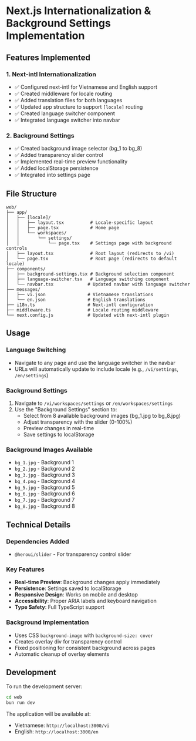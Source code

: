 # Next.js Internationalization & Background Settings Implementation

## Features Implemented

### 1. Next-intl Internationalization

- ✅ Configured next-intl for Vietnamese and English support
- ✅ Created middleware for locale routing
- ✅ Added translation files for both languages
- ✅ Updated app structure to support `[locale]` routing
- ✅ Created language switcher component
- ✅ Integrated language switcher into navbar

### 2. Background Settings

- ✅ Created background image selector (bg_1 to bg_8)
- ✅ Added transparency slider control
- ✅ Implemented real-time preview functionality
- ✅ Added localStorage persistence
- ✅ Integrated into settings page

## File Structure

```
web/
├── app/
│   ├── [locale]/
│   │   ├── layout.tsx          # Locale-specific layout
│   │   ├── page.tsx            # Home page
│   │   └── workspaces/
│   │       └── settings/
│   │           └── page.tsx    # Settings page with background controls
│   ├── layout.tsx              # Root layout (redirects to /vi)
│   └── page.tsx                # Root page (redirects to default locale)
├── components/
│   ├── background-settings.tsx # Background selection component
│   ├── language-switcher.tsx   # Language switching component
│   └── navbar.tsx             # Updated navbar with language switcher
├── messages/
│   ├── vi.json                # Vietnamese translations
│   └── en.json                # English translations
├── i18n.ts                    # Next-intl configuration
├── middleware.ts              # Locale routing middleware
└── next.config.js             # Updated with next-intl plugin
```

## Usage

### Language Switching

- Navigate to any page and use the language switcher in the navbar
- URLs will automatically update to include locale (e.g., `/vi/settings`, `/en/settings`)

### Background Settings

1. Navigate to `/vi/workspaces/settings` or `/en/workspaces/settings`
2. Use the "Background Settings" section to:
   - Select from 8 available background images (bg_1.jpg to bg_8.jpg)
   - Adjust transparency with the slider (0-100%)
   - Preview changes in real-time
   - Save settings to localStorage

### Background Images Available

- `bg_1.jpg` - Background 1
- `bg_2.jpg` - Background 2
- `bg_3.jpg` - Background 3
- `bg_4.png` - Background 4
- `bg_5.jpg` - Background 5
- `bg_6.jpg` - Background 6
- `bg_7.jpg` - Background 7
- `bg_8.jpg` - Background 8

## Technical Details

### Dependencies Added

- `@heroui/slider` - For transparency control slider

### Key Features

- **Real-time Preview**: Background changes apply immediately
- **Persistence**: Settings saved to localStorage
- **Responsive Design**: Works on mobile and desktop
- **Accessibility**: Proper ARIA labels and keyboard navigation
- **Type Safety**: Full TypeScript support

### Background Implementation

- Uses CSS `background-image` with `background-size: cover`
- Creates overlay div for transparency control
- Fixed positioning for consistent background across pages
- Automatic cleanup of overlay elements

## Development

To run the development server:

```bash
cd web
bun run dev
```

The application will be available at:

- Vietnamese: `http://localhost:3000/vi`
- English: `http://localhost:3000/en`
